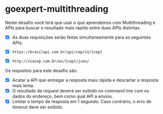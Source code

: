 # goexpert-multithreading
Neste desafio você terá que usar o que aprendemos com Multithreading e APIs para buscar o resultado mais rápido entre duas APIs distintas.
- [X] As duas requisições serão feitas simultaneamente para as seguintes APIs:
  
- [X] `https://brasilapi.com.br/api/cep/v1/{cep}`
- [X] `http://viacep.com.br/ws/{cep}/json/`
  
Os requisitos para este desafio são:
- [X] Acatar a API que entregar a resposta mais rápida e descartar a resposta mais lenta.
- [X] O resultado da request deverá ser exibido no command line com os dados do endereço, bem como qual API a enviou.
- [X] Limitar o tempo de resposta em 1 segundo. Caso contrário, o erro de timeout deve ser exibido.
